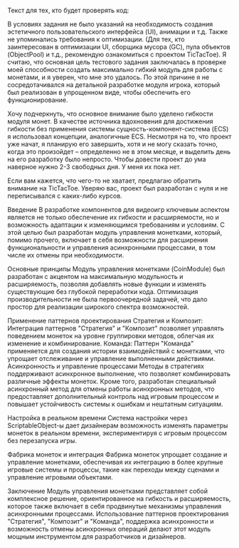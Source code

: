 Текст для тех, кто будет проверять код: 

В условиях задания не было указаний на необходимость создания эстетичного пользовательского интерфейса (UI), анимации и т.д. Также не упоминались требования к оптимизации. (Для тех, кто заинтересован в оптимизации UI, сборщика мусора (GC), пула объектов (ObjectPool) и т.д., рекомендую ознакомиться с проектом TicTacToe). Я считаю, что основная цель тестового задания заключалась в проверке моей способности создать максимально гибкий модуль для работы с монетами, и я уверен, что мне это удалось. По этой причине я не сосредотачивался на детальной разработке модуля игрока, который был реализован в упрощенном виде, чтобы обеспечить его функционирование.

Хочу подчеркнуть, что основное внимание было уделено гибкости модуля монет. В качестве источника вдохновения для достижения гибкости без применения системы сущность-компонент-система (ECS) я использовал концепции, аналогичные ECS. Несмотря на то, что проект уже начат, я планирую его завершить, хотя и не могу сказать точно, когда это произойдет – определенно не в этом месяце, и выделить день на его разработку было непросто. Чтобы довести проект до ума наверное нужно 2-3 свободных дня. У меня их пока нет. 

Если вам кажется, что чего-то не хватает, предлагаю обратить внимание на TicTacToe. Уверяю вас, проект был разработан с нуля и не переписывался с каких-либо курсов.

Введение
В разработке компонентов для видеоигр ключевым аспектом является не только обеспечение их гибкости и расширяемости, но и возможность адаптации к изменяющимся требованиям и условиям. С этой целью был разработан модуль управления монетками, который, помимо прочего, включает в себя возможности для расширения функциональности и управления асинхронными процессами, в том числе их отмены при необходимости.

Основные принципы
Модуль управления монетками (CoinModule) был разработан с акцентом на максимальную модульность и расширяемость, позволяя добавлять новые функции и изменять существующие без глубокой переработки кода. Оптимизация производительности не была первоочередной задачей, что дало простор для реализации широкого спектра возможностей.

Применение паттернов проектирования
Стратегия и Композит: Интеграция паттернов "Стратегия" и "Композит" позволяет управлять поведением монеток на уровне группировки методов, облегчая их изменение и комбинирование.
Команда: Паттерн "Команда" применяется для создания истории взаимодействий с монетками, что упрощает отслеживание и управление выполненными действиями.
Асинхронность и управление процессами
Методы в стратегиях поддерживают асинхронное выполнение, что позволяет комбинировать различные эффекты монеток. Кроме того, разработан специальный асинхронный метод для отмены работы асинхронных методов, что предоставляет дополнительный контроль над игровым процессом и повышает устойчивость системы к ошибкам и нештатным ситуациям.

Настройка в реальном времени
Система настройки через ScriptableObject-ы дает дизайнерам возможность изменять параметры монеток в реальном времени, экспериментируя с игровым процессом без перезапуска игры.

Фабрика монеток и интеграция
Фабрика монеток упрощает создание и управление монетками, обеспечивая их интеграцию в более крупные игровые системы и процессы, такие как переходы между сценами и управление игровыми объектами.

Заключение
Модуль управления монетками представляет собой комплексное решение, ориентированное на гибкость и расширяемость, которое также включает в себя продвинутые механизмы управления асинхронными процессами. Использование паттернов проектирования "Стратегия", "Композит" и "Команда", поддержка асинхронности и возможность отмены асинхронных операций делают этот модуль мощным инструментом для разработчиков и дизайнеров.
